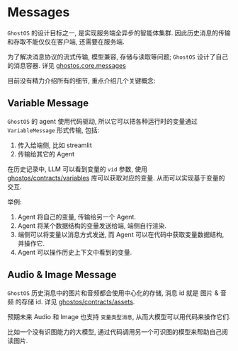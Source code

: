 # Messages

`GhostOS` 的设计目标之一, 是实现服务端全异步的智能体集群.
因此历史消息的传输和存取不能仅仅在客户端, 还需要在服务端.

为了解决消息协议的流式传输, 模型兼容, 存储与读取等问题; `GhostOS` 设计了自己的消息容器. 
详见 [ghostos.core.messages](https://github.com/ghost-in-moss/GhostOS/ghostos/core/messages/message.py)

目前没有精力介绍所有的细节, 重点介绍几个关键概念: 


## Variable Message

`GhostOS` 的 agent 使用代码驱动, 所以它可以把各种运行时的变量通过 `VariableMessage` 形式传输, 包括: 

1. 传入给端侧, 比如 streamlit
2. 传输给其它的 Agent

在历史记录中, LLM 可以看到变量的 `vid` 参数, 
使用 [ghostos/contracts/variables](https://github.com/ghost-in-moss/GhostOS/ghostos/contracts/variables.py) 库可以获取对应的变量. 
从而可以实现基于变量的交互. 

举例: 

1. Agent 将自己的变量, 传输给另一个 Agent.
2. Agent 将某个数据结构的变量发送给端, 端侧自行渲染.
3. 端侧可以将变量以消息方式发送, 而 Agent 可以在代码中获取变量数据结构, 并操作它. 
4. Agent 可以操作历史上下文中看到的变量. 

## Audio & Image Message

`GhostOS` 历史消息中的图片和音频都会使用中心化的存储, 消息 id 就是 图片 & 音频 的存储 id.
详见 [ghostos/contracts/assets](https://github.com/ghost-in-moss/GhostOS/ghostos/contracts/assets.py).

预期未来 Audio 和 Image 也支持 `变量类型消息`, 从而大模型可以用代码来操作它们. 

比如一个没有识图能力的大模型, 通过代码调用另一个可识图的模型来帮助自己阅读图片. 

